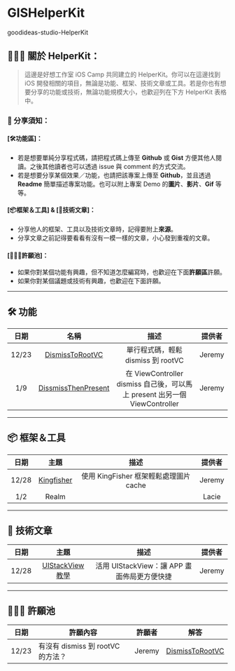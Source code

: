 # GISHelperKit

goodideas-studio-HelperKit


## 👨🏻‍💻 關於 HelperKit：

> 這邊是好想工作室 iOS Camp 共同建立的 HelperKit。你可以在這邊找到 iOS 開發相關的項目，無論是功能、框架、技術文章或工具。若是你也有想要分享的功能或技術，無論功能規模大小，也歡迎列在下方 HelperKit 表格中。

### 🚨 分享須知：

#### [🛠功能區]：
* 若是想要單純分享程式碼，請把程式碼上傳至 **Github** 或 **Gist** 方便其他人閱讀。之後其他讀者也可以透過 issue 與 comment 的方式交流。
* 若是想要分享某個效果／功能，也請把該專案上傳至 **Github**，並且透過 **Readme** 簡單描述專案功能。也可以附上專案 Demo 的**圖片**、**影片**、**Gif** 等等。

#### [📦框架＆工具] & [📝技術文章]：

* 分享他人的框架、工具以及技術文章時，記得要附上**來源**。
* 分享文章之前記得要看看有沒有一模一樣的文章，小心發到重複的文章。

#### [🙇🏻‍♂️許願池]：
* 如果你對某個功能有興趣，但不知道怎麼編寫時，也歡迎在下面**許願區**許願。
* 如果你對某個議題或技術有興趣，也歡迎在下面許願。

---

## 🛠 功能

|日期|名稱|描述|提供者|
|:---:|:---:|:---:|:---:|
|12/23|[DismissToRootVC](https://gist.github.com/JeremyXue77/b8e8187084a214591d4345a5234316b2)|單行程式碼，輕鬆 dismiss 到 rootVC|Jeremy
|1/9|[DissmissThenPresent](https://gist.github.com/JeremyXue77/56050411ffa2049387e261c006472fa9)|在 ViewController dismiss 自己後，可以馬上 present 出另一個 ViewController |Jeremy


---

## 📦 框架＆工具

|日期|主題|描述|提供者|
|:---:|:---:|:---:|:---:|
|12/28|[Kingfisher](https://github.com/onevcat/Kingfisher)|使用 KingFisher 框架輕鬆處理圖片 cache |Jeremy|
|1/2|Realm||Lacie

---
## 📝 技術文章
|日期|主題|描述|提供者|
|:---:|:---:|:---:|:---:|
|12/28|[UIStackView 教學](https://www.appcoda.com.tw/uistackview/)|活用 UIStackView：讓 APP 畫面佈局更方便快捷|Jeremy|
---
## 🙇🏻‍♂️ 許願池
|日期|許願內容|許願者|解答|
|:---:|---|:---:|:---:|
|12/23|有沒有 dismiss 到 rootVC 的方法？ |Jeremy|[DismissToRootVC](https://gist.github.com/JeremyXue77/b8e8187084a214591d4345a5234316b2)|
